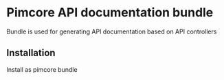 # Pimcore API documentation bundle

Bundle is used for generating API documentation based on API controllers

## Installation
Install as pimcore bundle

